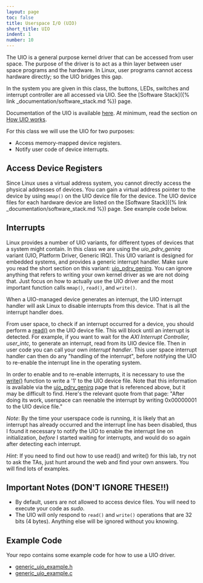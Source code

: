 ```yaml
---
layout: page
toc: false
title: Userspace I/O (UIO)
short_title: UIO
indent: 1
number: 10
---
```



The UIO is a general purpose kernel driver that can be accessed from user space.  The purpose of the driver is to act as a thin layer between user space programs and the hardware.  In Linux, user programs cannot access hardware directly; so the UIO bridges this gap.

In the system you are given in this class, the buttons, LEDs, switches and interrupt controller are all accessed via UIO.  See the [Software Stack]({% link _documentation/software_stack.md %}) page.

Documentation of the UIO is available [here](https://www.kernel.org/doc/html/latest/driver-api/uio-howto.html).  At minimum, read the section on [How UIO works](https://www.kernel.org/doc/html/latest/driver-api/uio-howto.html#how-uio-works).


For this class we will use the UIO for two purposes:
  - Access memory-mapped device registers.
  - Notify user code of device interrupts.


## Access Device Registers 
Since Linux uses a virtual address system, you cannot directly access the physical addresses of devices.  You can gain a virtual address pointer to the device by using `mmap()` on the UIO device file for the device.  The UIO device files for each hardware device are listed on the [Software Stack]({% link _documentation/software_stack.md %}) page. See example code below.

## Interrupts 

Linux provides a number of UIO variants, for different types of devices that a system might contain.  In this class we are using the *uio_pdrv_genirq* variant (UIO, Platform Driver, Generic IRQ).  This UIO variant is designed for embedded systems, and provides a generic interrupt handler.  Make sure you read the short section on this variant: [uio_pdrv_genirq](https://www.kernel.org/doc/html/latest/driver-api/uio-howto.html#using-uio-pdrv-genirq-for-platform-devices). You can ignore anything that refers to writing your own kernel driver as we are not doing that. Just focus on how to actually use the UIO driver and the most important function calls `mmap()`, `read()`, and `write()`.

When a UIO-managed device generates an interrupt, the UIO interrupt handler will ask Linux to disable interrupts from this device.  That is all the interrupt handler does.  

From user space, to check if an interrupt occurred for a device, you should perform a [read()](https://linux.die.net/man/2/read) on the UIO device file.  This will block until an interrupt is detected.  For example, if you want to wait for the *AXI Interrupt Controller, user_intc,* to generate an interrupt, read from its UIO device file.  Then in user code you can call your own *interrupt handler*. This user space interrupt handler can then do any "handling of the interrupt", before notifying the UIO to re-enable the interrupt line in the operating system.  

In order to enable and to re-enable interrupts, it is necessary to use the [write()](https://linux.die.net/man/2/write) function to write a '1' to the UIO device file. Note that this information is available via the [uio_pdrv_genirq](https://www.kernel.org/doc/html/latest/driver-api/uio-howto.html#using-uio-pdrv-genirq-for-platform-devices) page that is referenced above, but it may be difficult to find. Here's the relevant quote from that page: "After doing its work, userspace can reenable the interrupt by writing 0x00000001 to the UIO device file."

*Note*:  By the time your userspace code is running, it is likely that an interrupt has already occurred and the interrupt line has been disabled, thus I found it necessary to notify the UIO to enable the interrupt line on initialization, *before* I started waiting for interrupts, and would do so again after detecting each interrupt.

*Hint*: If you need to find out how to use read() and write() for this lab, try not to ask the TAs, just hunt around the web and find your own answers. You will find lots of examples.

## Important Notes (DON'T IGNORE THESE!!) 
  - By default, users are not allowed to access device files.  You will need to execute your code as *sudo*.
  - The UIO will only respond to `read()` and `write()` operations that are 32 bits (4 bytes).  Anything else will be ignored without you knowing.

## Example Code 

Your repo contains some example code for how to use a UIO driver.  
  * [generic_uio_example.h](https://github.com/byu-cpe/ecen427_student/blob/master/userspace/drivers/uio_example/generic_uio_example.h)
  * [generic_uio_example.c](https://github.com/byu-cpe/ecen427_student/blob/master/userspace/drivers/uio_example/generic_uio_example.c)